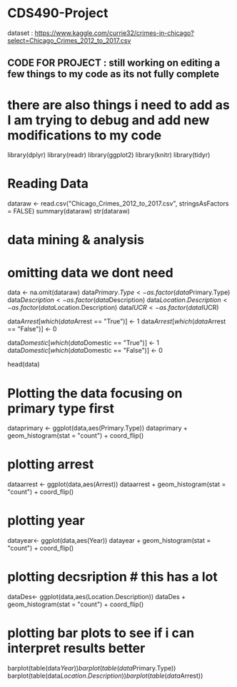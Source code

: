 # CDS490-Project

dataset :  https://www.kaggle.com/currie32/crimes-in-chicago?select=Chicago_Crimes_2012_to_2017.csv



## CODE FOR PROJECT : still working on editing a few things to my code as its not fully complete
# there are also things i need to add as I am trying to debug and add new modifications to my code 
library(dplyr)
library(readr)
library(ggplot2)
library(knitr)
library(tidyr)

# Reading Data
dataraw <- read.csv("Chicago_Crimes_2012_to_2017.csv", stringsAsFactors = FALSE)
summary(dataraw)
str(dataraw)


# data mining & analysis 
# omitting data we dont need
data <- na.omit(dataraw)
data$Primary.Type <- as.factor(data$Primary.Type)
data$Description <- as.factor(data$Description) 
data$Location.Description <- as.factor(data$Location.Description) 
data$IUCR <- as.factor(data$IUCR) 

data$Arrest[which(data$Arrest == "True")] <- 1
data$Arrest[which(data$Arrest == "False")] <- 0

data$Domestic[which(data$Domestic == "True")] <- 1
data$Domestic[which(data$Domestic == "False")] <- 0

head(data)

# Plotting the data  focusing on primary type first
dataprimary <- ggplot(data,aes(Primary.Type))
dataprimary + geom_histogram(stat = "count") + coord_flip()

# plotting arrest 
dataarrest <- ggplot(data,aes(Arrest))
dataarrest + geom_histogram(stat = "count") + coord_flip()

# plotting year 
datayear<- ggplot(data,aes(Year))
datayear + geom_histogram(stat = "count") + coord_flip()

# plotting decsription # this has a lot 
dataDes<- ggplot(data,aes(Location.Description))
dataDes + geom_histogram(stat = "count") + coord_flip()

# plotting bar plots to see if i can interpret results better
barplot(table(data$Year))
barplot(table(data$Primary.Type))
barplot(table(data$Location.Description))
barplot(table(data$Arrest))
